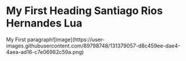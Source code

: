   <!DOCTYPE HTML>
<html>
<head>
<title>Page Title</title>
</head>
<body>

<h1>My First Heading
  Santiago Rios Hernandes 
  Lua</h1>
<p>My First paragraph![image](https://user-images.githubusercontent.com/89798748/131379057-d8c459ee-dae4-4aea-ad16-c7e06982c59a.png)
</p>

</body>
</html>
